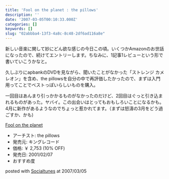 ```yaml
---
title: 'Fool on the planet : the pillows'
description: ''
date: '2007-03-05T00:10:33.000Z'
categories: []
keywords: []
slug: "02abbba4-13f3-4a8c-8c48-2df6ad116a8e"
---
```

新しい音楽に関して妙にどん欲な感じの今日この頃。いくつかAmazonのお世話になったので、続けてエントリーします。ちなみに、1記事1レビューという形で書いていこうかなと。

久しぶりにapbankのDVDを見ながら、聞いたことがなかった「ストレンジ カメレオン」を含め、the pillowsを自分の中で再評価したかったので、まずは入門用ってことでベストっぽいらしいものを購入。

一回目はあんまり引っかかるものがなかったのだけど、2回目はぐっと引き込まれるものがあった。ヤバイ。この出会いはとってもおもしろいことになるかも。4月に新作があるようなのでちょっと惹かれてます。（まずは怒濤の3月をどう過ごすか、かも)

[Fool on the planet](http://www.amazon.co.jp/exec/obidos/ASIN/B00005HSUZ/mrchildrenonl-22/ref=nosim "Fool on the planet")

*   アーチスト: the pillows
*   発売元: キングレコード
*   価格: ￥ 2,753 (10% OFF)
*   発売日: 2001/02/07
*   おすすめ度

posted with [Socialtunes](http://socialtunes.net) at 2007/03/05